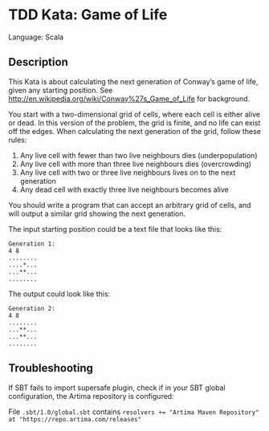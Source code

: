 # TDD Kata: Game of Life

Language: Scala

## Description

This Kata is about calculating the next generation of Conway’s game of life, given any starting position. 
See http://en.wikipedia.org/wiki/Conway%27s_Game_of_Life for background.

You start with a two-dimensional grid of cells, where each cell is either alive or dead. In this version of the problem,
the grid is finite, and no life can exist off the edges. When calculating the next generation of the grid, follow these
rules:

   1. Any live cell with fewer than two live neighbours dies (underpopulation)
   2. Any live cell with more than three live neighbours dies (overcrowding)
   3. Any live cell with two or three live neighbours lives on to the next generation
   4. Any dead cell with exactly three live neighbours becomes alive

You should write a program that can accept an arbitrary grid of cells, and will output a similar grid showing the next
generation.

The input starting position could be a text file that looks like this:
```
Generation 1:
4 8
........
....*...
...**...
........
```

The output could look like this:
```
Generation 2:
4 8
........
...**...
...**...
........
```

## Troubleshooting

If SBT fails to import supersafe plugin, check if in your SBT global configuration, the Artima repository is configured: 

File `.sbt/1.0/global.sbt` contains `resolvers += "Artima Maven Repository" at "https://repo.artima.com/releases"`
